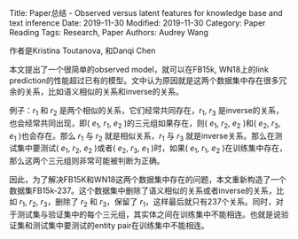 Title: Paper总结 - Observed versus latent features for knowledge base and text inference
Date: 2019-11-30
Modified: 2019-11-30
Category: Paper Reading
Tags: Research, Paper
Authors: Audrey Wang

作者是Kristina Toutanova, 和Danqi Chen

本文提出了一个很简单的observed model，就可以在FB15k, WN18上的link prediction的性能超过已有的模型。文中认为原因就是这两个数据集中存在很多冗余的关系，比如语义相似的关系和inverse的关系。

例子：$r_1$ 和 $r_2$ 是两个相似的关系，它们经常共同存在，$r_1$, $r_3$ 是inverse的关系，也会经常共同出现，即( $e_1$, $r_1$, $e_2$ )的三元组如果存在，则( $e_1$, $r_2$, $e_2$ )和( $e_2$, $r_3$, $e_1$ )也会存在。那么 $r_1$ 与 $r_2$ 就是相似关系，$r_1$ 与 $r_3$ 就是inverse关系。那么在测试集中要测试( $e_1$, $r_2$, $e_2$ )或者( $e_2$, $r_3$, $e_1$ )时，如果( $e_1$, $r_1$, $e_2$ )在训练集中存在，那么这两个三元组则非常可能被判断为正确。

因此，为了解决FB15K和WN18这两个数据集中存在的问题，本文重新构造了一个数据集FB15k-237。这个数据集中删除了语义相似的关系或者inverse的关系，比如 $r_1$, $r_2$, $r_3$，删除了 $r_2$ 和 $r_3$，保留了 $r_1$，这样最后就只有237个关系。同时，对于测试集与验证集中的每个三元组，其实体之间在训练集中不能相连。也就是说验证集和测试集中要测试的entity pair在训练集中不能相连。
